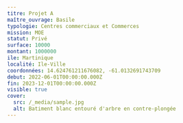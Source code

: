 ```yaml
---
titre: Projet A
maître_ouvrage: Basile
typologie: Centres commerciaux et Commerces
mission: MOE
statut: Privé
surface: 10000
montant: 1000000
ile: Martinique
localité: Ile-Ville
coordonnées: 14.624761211676082, -61.0132691743709
debut: 2022-06-01T00:00:00.000Z
fin: 2023-12-01T00:00:00.000Z
visible: true
cover:
  src: /_media/sample.jpg
  alt: Batiment blanc entouré d'arbre en contre-plongée
---
```






